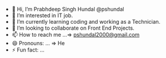 - 👋 Hi, I’m Prabhdeep Singh Hundal @pshundal
- 👀 I’m interested in IT job.
- 🌱 I’m currently learning coding and working as a Technician.
- 💞️ I’m looking to collaborate on Front End Projects.
- 📫 How to reach me ...=> pshundal2000@gmail.com
- 😄 Pronouns: ... => He
- ⚡ Fun fact: ...

<!---
pshundal/pshundal is a ✨ special ✨ repository because its `README.md` (this file) appears on your GitHub profile.
You can click the Preview link to take a look at your changes.
--->
